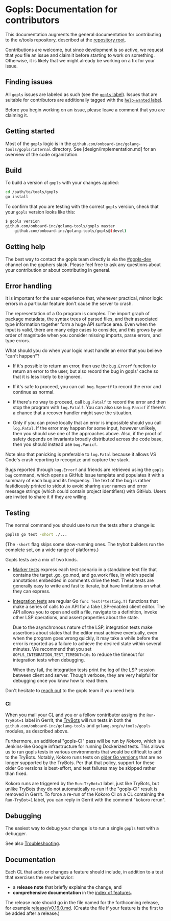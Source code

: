 # Gopls: Documentation for contributors

This documentation augments the general documentation for contributing to the
x/tools repository, described at the [repository root](../../CONTRIBUTING.md).

Contributions are welcome, but since development is so active, we request that
you file an issue and claim it before starting to work on something. Otherwise,
it is likely that we might already be working on a fix for your issue.

## Finding issues

All `gopls` issues are labeled as such (see the [`gopls` label][issue-gopls]).
Issues that are suitable for contributors are additionally tagged with the
[`help-wanted` label][issue-wanted].

Before you begin working on an issue, please leave a comment that you are
claiming it.

## Getting started

Most of the `gopls` logic is in the `github.com/onboard-inc/golang-tools/gopls/internal`
directory. See [design/implementation.md] for an overview of the code organization.

## Build

To build a version of `gopls` with your changes applied:

```bash
cd /path/to/tools/gopls
go install
```

To confirm that you are testing with the correct `gopls` version, check that
your `gopls` version looks like this:

```bash
$ gopls version
github.com/onboard-inc/golang-tools/gopls master
    github.com/onboard-inc/golang-tools/gopls@(devel)
```

## Getting help

The best way to contact the gopls team directly is via the
[#gopls-dev](https://app.slack.com/client/T029RQSE6/CRWSN9NCD) channel on the
gophers slack. Please feel free to ask any questions about your contribution or
about contributing in general.


## Error handling

It is important for the user experience that, whenever practical,
minor logic errors in a particular feature don't cause the server to
crash.

The representation of a Go program is complex. The import graph of
package metadata, the syntax trees of parsed files, and their
associated type information together form a huge API surface area.
Even when the input is valid, there are many edge cases to consider,
and this grows by an order of magnitude when you consider missing
imports, parse errors, and type errors.

What should you do when your logic must handle an error that you
believe "can't happen"?

- If it's possible to return an error, then use the `bug.Errorf`
  function to return an error to the user, but also record the bug in
  gopls' cache so that it is less likely to be ignored.

- If it's safe to proceed, you can call `bug.Reportf` to record the
  error and continue as normal.

- If there's no way to proceed, call `bug.Fatalf` to record the error
  and then stop the program with `log.Fatalf`. You can also use
  `bug.Panicf` if there's a chance that a recover handler might save
  the situation.

- Only if you can prove locally that an error is impossible should you
  call `log.Fatal`. If the error may happen for some input, however
  unlikely, then you should use one of the approaches above. Also, if
  the proof of safety depends on invariants broadly distributed across
  the code base, then you should instead use `bug.Panicf`.

Note also that panicking is preferable to `log.Fatal` because it
allows VS Code's crash reporting to recognize and capture the stack.

Bugs reported through `bug.Errorf` and friends are retrieved using the
`gopls bug` command, which opens a GitHub Issue template and populates
it with a summary of each bug and its frequency.
The text of the bug is rather fastidiously printed to stdout to avoid
sharing user names and error message strings (which could contain
project identifiers) with GitHub.
Users are invited to share it if they are willing.

## Testing

The normal command you should use to run the tests after a change is:

```bash
gopls$ go test -short ./...
```

(The `-short` flag skips some slow-running ones. The trybot builders
run the complete set, on a wide range of platforms.)

Gopls tests are a mix of two kinds.

- [Marker tests](../internal/test/marker) express each test scenario
  in a standalone text file that contains the target .go, go.mod, and
  go.work files, in which special annotations embedded in comments
  drive the test. These tests are generally easy to write and fast
  to iterate, but have limitations on what they can express.

- [Integration tests](../internal/test/integration) are regular Go
  `func Test(*testing.T)` functions that make a series of calls to an
  API for a fake LSP-enabled client editor. The API allows you to open
  and edit a file, navigate to a definition, invoke other LSP
  operations, and assert properties about the state.

  Due to the asynchronous nature of the LSP, integration tests make
  assertions about states that the editor must achieve eventually,
  even when the program goes wrong quickly, it may take a while before
  the error is reported as a failure to achieve the desired state
  within several minutes. We recommend that you set
  `GOPLS_INTEGRATION_TEST_TIMEOUT=10s` to reduce the timeout for
  integration tests when debugging.
  
  When they fail, the integration tests print the log of the LSP
  session between client and server. Though verbose, they are very
  helpful for debugging once you know how to read them.

Don't hesitate to [reach out](#getting-help) to the gopls team if you
need help.

### CI

When you mail your CL and you or a fellow contributor assigns the
`Run-TryBot=1` label in Gerrit, the
[TryBots](https://golang.org/doc/contribute.html#trybots) will run tests in
both the `github.com/onboard-inc/golang-tools` and `golang.org/x/tools/gopls` modules, as
described above.

Furthermore, an additional "gopls-CI" pass will be run by _Kokoro_, which is a
Jenkins-like Google infrastructure for running Dockerized tests. This allows us
to run gopls tests in various environments that would be difficult to add to
the TryBots. Notably, Kokoro runs tests on
[older Go versions](../README.md#supported-go-versions) that are no longer supported
by the TryBots. Per that that policy, support for these older Go versions is
best-effort, and test failures may be skipped rather than fixed.

Kokoro runs are triggered by the `Run-TryBot=1` label, just like TryBots, but
unlike TryBots they do not automatically re-run if the "gopls-CI" result is
removed in Gerrit. To force a re-run of the Kokoro CI on a CL containing the
`Run-TryBot=1` label, you can reply in Gerrit with the comment "kokoro rerun".

## Debugging

The easiest way to debug your change is to run a single `gopls` test with a
debugger.

See also [Troubleshooting](troubleshooting.md#troubleshooting).

<!--TODO(rstambler): Add more details about the debug server and viewing
telemetry.-->

[issue-gopls]: https://github.com/golang/go/issues?utf8=%E2%9C%93&q=is%3Aissue+is%3Aopen+label%3Agopls "gopls issues"
[issue-wanted]: https://github.com/golang/go/issues?utf8=✓&q=is%3Aissue+is%3Aopen+label%3Agopls+label%3A"help+wanted" "help wanted"

## Documentation

Each CL that adds or changes a feature should include, in addition to
a test that exercises the new behavior:

- a **release note** that briefly explains the change, and
- **comprehensive documentation** in the [index of features](features/README.md).

The release note should go in the file named for the forthcoming
release, for example [release/v0.16.0.md](release/v0.16.0.md). (Create
the file if your feature is the first to be added after a release.)


